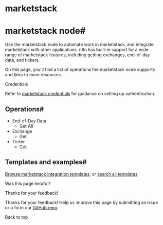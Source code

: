 # marketstack

[ ](https://github.com/n8n-io/n8n-docs/edit/main/docs/integrations/builtin/app-nodes/n8n-nodes-base.marketstack.md "Edit this page")

# marketstack node#

Use the marketstack node to automate work in marketstack, and integrate marketstack with other applications. n8n has built-in support for a wide range of marketstack features, including getting exchanges, end-of-day data, and tickers. 

On this page, you'll find a list of operations the marketstack node supports and links to more resources.

Credentials

Refer to [marketstack credentials](../../credentials/marketstack/) for guidance on setting up authentication. 

## Operations#

  * End-of-Day Data
    * Get All
  * Exchange
    * Get
  * Ticker
    * Get



## Templates and examples#

[Browse marketstack integration templates](https://n8n.io/integrations/marketstack/), or [search all templates](https://n8n.io/workflows/)

Was this page helpful? 

Thanks for your feedback! 

Thanks for your feedback! Help us improve this page by submitting an issue or a fix in our [GitHub repo](https://github.com/n8n-io/n8n-docs). 

Back to top 
